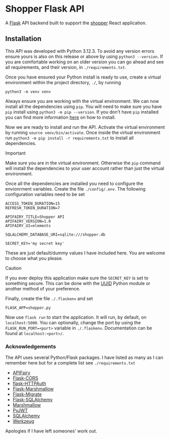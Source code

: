 # Shopper Flask API
A [Flask](https://flask.palletsprojects.com/en/stable/) API backend built to support the [shopper](https://github.com/zeta-squared/shopper) React application.

## Installation
This API was developed with Python 3.12.3. To avoid any version errors ensure yours is also on this release or above by using `python3 --version`. If you are comfortable working on an older version you can go ahead and see all requirements, and their version, in `./requirements.txt`.

Once you have ensured your Python install is ready to use, create a virtual environment within the project directory, `./`, by running
```
python3 -m venv venv
```
Always ensure you are working with the virtual environment. We can now install all the dependencies using `pip`. You will need to make sure you have `pip` install using `python3 -m pip --version`. If you don't have `pip` installed you can find more information [here](https://pip.pypa.io/en/stable/installation/') on how to install.

Now we are ready to install and run the API. Activate the virtual environment by running `source venv/bin/activate`. Once inside the virtual environment run `python3 -m pip install -r requirements.txt` to install all dependencies.
>[!IMPORTANT]
>Make sure you are in the virtual environment. Otherwise the `pip` command will install the dependencies to your user account rather than just the virtual environment.

Once all the dependencies are installed you need to configure the envionrment variables. Create the file `./config/.env`. The following configuration variables need to be set
```
ACCESS_TOKEN_DURATION=15
REFRESH_TOKEN_DURATION=7

APIFAIRY_TITLE=Shopper API
APIFAIRY_VERSION=1.0
APIFAIRY_UI=elements

SQLALCHEMY_DATABASE_URI=sqlite:///shopper.db

SECRET_KEY='my secret key'
```
These are just default/dummy values I have included here. You are welcome to choose what you please.
>[!CAUTION]
>If you ever deploy this application make sure the `SECRET_KEY` is set to something secure. This can be done with the [UUID](https://docs.python.org/3/library/uuid.html) Python module or another method of your preference.

Finally, create the file `./.flaskenv` and set
```
FLASK_APP=shopper.py
```
Now use `flask run` to start the application. It will run, by default, on `localhost:5000`. You can optionally, change the port by using the `FLASK_RUN_PORT=<port>` variable in `./.flaskenv`. Documentation can be found at `localhost:<port>/`.

### Acknowledgements
The API uses several Python/Flask packages. I have listed as many as I can remember here but for a complete list see `./requirements.txt`
- [APIFairy](https://apifairy.readthedocs.io)
- [Flask-CORS](https://flask-cors.readthedocs.io/en/latest)
- [flask-HTTPAuth](https://flask-httpauth.readthedocs.io)
- [Flask-Marshmallow](https://flask-marshmallow.readthedocs.io)
- [Flask-Migrate](https://flask-migrate.readthedocs.io)
- [Flask-SQLAlchemy](https://flask-sqlalchemy.readthedocs.io)
- [Marshmallow](https://marshmallow.readthedocs.io)
- [PyJWT](https://pyjwt.readthedocs.io/en/latest)
- [SQLAlchemy](https://www.sqlalchemy.org)
- [Werkzeug](https://werkzeug.palletsprojects.com)

Apologies if I have left someones' work out.
